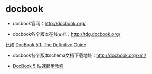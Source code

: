# docbook
* docbook官网：<http://docbook.org/>

* docbook各个版本在线文档：<http://tdg.docbook.org/>

比如 [DocBook 5.1: The Definitive Guide](http://tdg.docbook.org/tdg/5.1/)

* docbook各个版本schema文档下载地址：<http://docbook.org/xml/>

* [DocBook 5 快速起步教程](http://blog.csdn.net/sarkuya/article/details/6854323)
